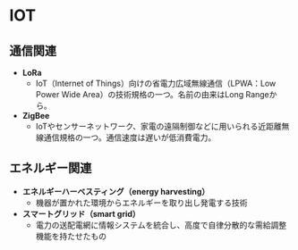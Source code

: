 # IOT

## 通信関連

- **LoRa**
  - IoT（Internet of Things）向けの省電力広域無線通信（LPWA：Low Power Wide Area）の技術規格の一つ。名前の由来はLong Rangeから。
- **ZigBee**
  - IoTやセンサーネットワーク、家電の遠隔制御などに用いられる近距離無線通信規格の一つ。通信速度は遅いが低消費電力。

## エネルギー関連

- **エネルギーハーベスティング（energy harvesting）**
  - 機器が置かれた環境からエネルギーを取り出し発電する技術
- **スマートグリッド（smart grid）**
  - 電力の送配電網に情報システムを統合し、高度で自律分散的な需給調整機能を持たせたもの
